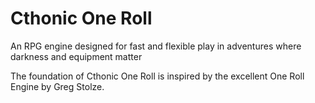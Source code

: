 # Cthonic One Roll
An RPG engine designed for fast and flexible play in adventures where darkness and equipment matter

The foundation of Cthonic One Roll is inspired by the excellent <link href="https://en.wikipedia.org/wiki/One-Roll_Engine">One Roll Engine</link> by Greg Stolze.
